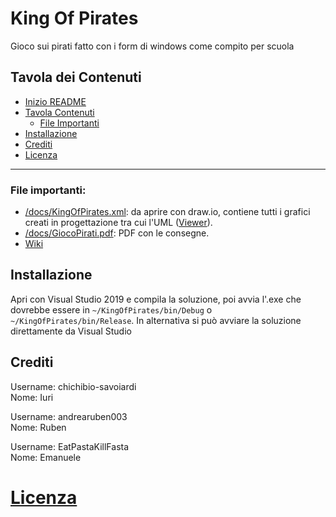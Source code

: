 # King Of Pirates

Gioco sui pirati fatto con i form di windows come compito per scuola

## Tavola dei Contenuti

- [Inizio README](https://github.com/chichibio-savoiardi/KingOfPirates#king-of-pirates)
- [Tavola Contenuti](https://github.com/chichibio-savoiardi/KingOfPirates#tavola-dei-contenuti)
  - [File Importanti](https://github.com/chichibio-savoiardi/KingOfPirates#file-importanti)
- [Installazione](https://github.com/chichibio-savoiardi/KingOfPirates#installazione)
- [Crediti](https://github.com/chichibio-savoiardi/KingOfPirates#crediti)
- [Licenza](https://github.com/chichibio-savoiardi/KingOfPirates#licenza)

---

### File importanti:
- [/docs/KingOfPirates.xml](https://github.com/chichibio-savoiardi/KingOfPirates/blob/master/docs/KingOfPirates.xml): da aprire con draw.io, contiene tutti i grafici creati in progettazione tra cui l'UML ([Viewer](https://viewer.diagrams.net/?target=blank&highlight=0000ff&layers=1&nav=1&title=KingOfPirates.xml#Uhttps%3A%2F%2Fraw.githubusercontent.com%2Fchichibio-savoiardi%2FKingOfPirates%2Fmaster%2Fdocs%2FKingOfPirates.xml)).
- [/docs/GiocoPirati.pdf](https://github.com/chichibio-savoiardi/KingOfPirates/blob/master/docs/GiocoPirati.pdf): PDF con le consegne.
- [Wiki](https://github.com/chichibio-savoiardi/KingOfPirates/wiki)

## Installazione

Apri con Visual Studio 2019 e compila la soluzione, poi avvia l'.exe che dovrebbe essere in `~/KingOfPirates/bin/Debug` o `~/KingOfPirates/bin/Release`. In alternativa si può avviare la soluzione direttamente da Visual Studio

## Crediti

Username: chichibio-savoiardi  
Nome: Iuri

Username: andrearuben003  
Nome: Ruben

Username: EatPastaKillFasta  
Nome: Emanuele

# [Licenza](https://github.com/chichibio-savoiardi/KingOfPirates/blob/master/docs/LICENSE)
